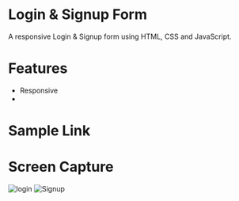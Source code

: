 # Login & Signup Form
A responsive Login & Signup form using HTML, CSS and JavaScript.

# Features
* Responsive
* 

# Sample Link

# Screen Capture
![login](https://user-images.githubusercontent.com/79752787/126039454-6c2ad2c6-3794-45c8-af8d-5ab8c5b001bf.JPG)
![Signup](https://user-images.githubusercontent.com/79752787/126039336-9ac4e4c5-8356-473a-aa79-9be78c709249.JPG)
